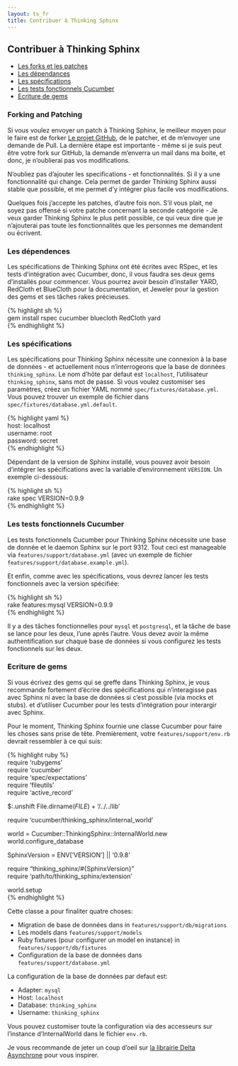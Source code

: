 ```yaml
---
layout: ts_fr
title: Contribuer à Thinking Sphinx
---
```



Contribuer à Thinking Sphinx
----------------------------

-   [Les forks et les patches](#forking)
-   [Les dépendances](#dependencies)
-   [Les spécifications](#specs)
-   [Les tests fonctionnels Cucumber](#cucumber)
-   [Ecriture de gems](#gems)

<h3 id="forking">
Forking and Patching</h3>

Si vous voulez envoyer un patch à Thinking Sphinx, le meilleur moyen
pour le faire est de forker [Le projet
GitHub](http://github.com/pat/thinking-sphinx), de le patcher, et de
m’envoyer une demande de Pull. La dernière étape est importante - même
si je suis peut être votre fork sur GitHub, la demande m’enverra un mail
dans ma boite, et donc, je n’oublierai pas vos modifications.

N’oubliez pas d’ajouter les specifications - et fonctionnalités. Si il y
a une fonctionnalité qui change. Cela permet de garder Thinking Sphinx
aussi stable que possible, et me permet d’y intégrer plus facile vos
modifications.

Quelques fois j’accepte les patches, d’autre fois non. S’il vous plait,
ne soyez pas offensé si votre patche concernant la seconde catégorie -
Je veux garder Thinking Sphinx le plus petit possible, ce qui veux dire
que je n’ajouterai pas toute les fonctionnalités que les personnes me
demandent ou écrivent.

<h3 id="dependencies">
Les dépendences</h3>

Les spécifications de Thinking Sphinx ont été écrites avec RSpec, et les
tests d’intégration avec Cucumber, donc, il vous faudra ses deux gems
d’installés pour commencer. Vous pourrez avoir besoin d’installer YARD,
RedCloth et BlueCloth pour la documentation, et Jeweler pour la gestion
des gems et ses tâches rakes précieuses.

{% highlight sh %}  
gem install rspec cucumber bluecloth RedCloth yard  
{% endhighlight %}

<h3 id="specs">
Les spécifications</h3>

Les spécifications pour Thinking Sphinx nécessite une connexion à la
base de données - et actuellement nous n’interrogeons que la base de
données `thinking_sphinx`. Le nom d’hôte par defaut est `localhost`,
l’utilisateur `thinking_sphinx`, sans mot de passe. Si vous voulez
customiser ses paramètres, créez un fichier YAML nommé
`spec/fixtures/database.yml`. Vous pouvez trouver un exemple de fichier
dans `spec/fixtures/database.yml.default`.

{% highlight yaml %}  
host: localhost  
username: root  
password: secret  
{% endhighlight %}

Dépendant de la version de Sphinx installé, vous pouvez avoir besoin
d’intégrer les spécifications avec la variable d’environnement
`VERSION`. Un exemple ci-dessous:

{% highlight sh %}  
rake spec VERSION=0.9.9  
{% endhighlight %}

<h3 id="cucumber">
Les tests fonctionnels Cucumber</h3>

Les tests fonctionnels Cucumber pour Thinking Sphinx nécessite une base
de donnée et le daemon Sphinx sur le port 9312. Tout ceci est manageable
via `features/support/database.yml` (avec un exemple de fichier
`features/support/database.example.yml`).

Et enfin, comme avec les spécifications, vous devrez lancer les tests
fonctionnels avec la version spécifiée:

{% highlight sh %}  
rake features:mysql VERSION=0.9.9  
{% endhighlight %}

Il y a des tâches fonctionnelles pour `mysql` et `postgresql`, et la
tâche de base se lance pour les deux, l’une après l’autre. Vous devez
avoir la même authentification sur chaque base de données si vous
configurez les tests fonctionnels sur les deux.

<h3 id="gems">
Ecriture de gems</h3>

Si vous écrivez des gems qui se greffe dans Thinking Sphinx, je vous
recommande fortement d’écrire des spécifications qui n’interagisse pas
avec Sphinx ni avec la base de données si c’est possible (via mocks et
stubs). et d’utiliser Cucumber pour les tests d’intégration pour
interargir avec Sphinx.

Pour le moment, Thinking Sphinx fournie une classe Cucumber pour faire
les choses sans prise de tête. Premièrement, votre
`features/support/env.rb` devrait ressembler à ce qui suis:

{% highlight ruby %}  
require ‘rubygems’  
require ‘cucumber’  
require ‘spec/expectations’  
require ‘fileutils’  
require ‘active\_record’

$:.unshift File.dirname(*FILE*) + ‘/../../lib’

require ‘cucumber/thinking\_sphinx/internal\_world’

world = Cucumber::ThinkingSphinx::InternalWorld.new  
world.configure\_database

SphinxVersion = ENV\[‘VERSION’\] || ‘0.9.8’

require “thinking\_sphinx/\#{SphinxVersion}”  
require ‘path/to/thinking\_sphinx/extension’

world.setup  
{% endhighlight %}

Cette classe a pour finaliter quatre choses:

-   Migration de base de données dans in
    `features/support/db/migrations`
-   Les models dans `features/support/models`
-   Ruby fixtures (pour configurer un model en instance) in
    `features/support/db/fixtures`
-   Configuration de la base de données dans
    `features/support/database.yml`

La configuration de la base de données par defaut est:

-   Adapter: `mysql`
-   Host: `localhost`
-   Database: `thinking_sphinx`
-   Username: `thinking_sphinx`

Vous pouvez customiser toute la configuration via des accesseurs sur
l’instance d’InternalWorld dans le fichier `env.rb`.

Je vous recommande de jeter un coup d’oeil sur [la librairie Delta
Asynchrone](http://github.com/pat/ts-delayed-delta/) pour vous inspirer.

